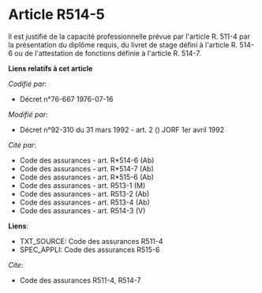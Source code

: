 # Article R514-5

Il est justifié de la capacité professionnelle prévue par l'article R. 511-4 par la présentation du diplôme requis, du livret
de stage défini à l'article R. 514-6 ou de l'attestation de fonctions définie à l'article R. 514-7.

**Liens relatifs à cet article**

_Codifié par_:

  - Décret n°76-667 1976-07-16

_Modifié par_:

  - Décret n°92-310 du 31 mars 1992 - art. 2 () JORF 1er avril 1992

_Cité par_:

  - Code des assurances - art. R*514-6 (Ab)
  - Code des assurances - art. R*514-7 (Ab)
  - Code des assurances - art. R*515-6 (Ab)
  - Code des assurances - art. R513-1 (M)
  - Code des assurances - art. R513-2 (Ab)
  - Code des assurances - art. R513-4 (Ab)
  - Code des assurances - art. R514-3 (V)

**Liens**:

  - TXT_SOURCE: Code des assurances R511-4
  - SPEC_APPLI: Code des assurances R515-6

_Cite_:

  - Code des assurances R511-4, R514-7
